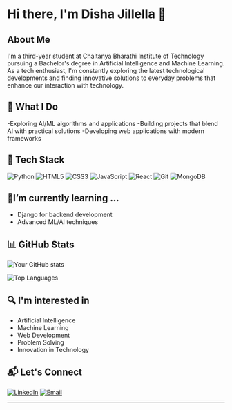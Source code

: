 # Hi there, I'm Disha Jillella 👋

## About Me
I'm a third-year student at Chaitanya Bharathi Institute of Technology pursuing a Bachelor's degree in Artificial Intelligence and Machine Learning. As a tech enthusiast, I'm constantly exploring the latest technological developments and finding innovative solutions to everyday problems that enhance our interaction with technology.

## 🔭 What I Do
-Exploring AI/ML algorithms and applications
-Building projects that blend AI with practical solutions
-Developing web applications with modern frameworks

## 🚀 Tech Stack
![Python](https://img.shields.io/badge/-Python-3776AB?style=flat-square&logo=python&logoColor=white)
![HTML5](https://img.shields.io/badge/-HTML5-E34F26?style=flat-square&logo=html5&logoColor=white)
![CSS3](https://img.shields.io/badge/-CSS3-1572B6?style=flat-square&logo=css3&logoColor=white)
![JavaScript](https://img.shields.io/badge/-JavaScript-F7DF1E?style=flat-square&logo=javascript&logoColor=black)
![React](https://img.shields.io/badge/-React-61DAFB?style=flat-square&logo=react&logoColor=black)
![Git](https://img.shields.io/badge/-Git-F05032?style=flat-square&logo=git&logoColor=white)
![MongoDB](https://img.shields.io/badge/-MongoDB-47A248?style=flat-square&logo=mongodb&logoColor=white)

## 🌱I’m currently learning ...
- Django for backend development
- Advanced ML/AI techniques


## 📊 GitHub Stats

![Your GitHub stats](https://github-readme-stats.vercel.app/api?username=DishaJillella&show_icons=true&theme=radical)

![Top Languages](https://github-readme-stats.vercel.app/api/top-langs/?username=DishaJillella&layout=compact&theme=radical)

## 🔍 I'm interested in
- Artificial Intelligence
- Machine Learning
- Web Development
- Problem Solving
- Innovation in Technology

## 📬 Let's Connect
[![LinkedIn](https://img.shields.io/badge/-LinkedIn-0077B5?style=flat-square&logo=linkedin&logoColor=white)](https://www.linkedin.com/in/disha-jillella-944357259/)
[![Email](https://img.shields.io/badge/-Email-D14836?style=flat-square&logo=gmail&logoColor=white)](mailto:dishajillella92@gmail.com)

---


<!--
**DishaJillella/DishaJillella** is a ✨ _special_ ✨ repository because its `README.md` (this file) appears on your GitHub profile.

Here are some ideas to get you started:

- 🔭 I’m currently working on ...
- 🌱 I’m currently learning ...
- 👯 I’m looking to collaborate on ...
- 🤔 I’m looking for help with ...
- 💬 Ask me about ...
- 📫 How to reach me: ...
- 😄 Pronouns: ...
- ⚡ Fun fact: ...
-->
